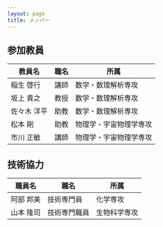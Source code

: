 ```yaml
---
layout: page
title: メンバー
---
```


## 参加教員

| 教員名      | 職名 | 所属                  |
| ----------- | ---- | --------------------- |
| 稲生 啓行   | 講師 | 数学・数理解析専攻     |
| 坂上 貴之   | 教授 | 数学・数理解析専攻     |
| 佐々木 洋平 | 助教 | 数学・数理解析専攻     |
| 松本 剛     | 助教 | 物理学・宇宙物理学専攻 |
| 市川 正敏   | 講師 | 物理学・宇宙物理学専攻 |

## 技術協力

| 職員名    | 職名         | 所属         |
| --------- | ------------ | ------------ |
| 阿部 邦美 | 技術専門員   | 化学専攻     |
| 山本 隆司 | 技術専門職員 | 生物科学専攻 |
